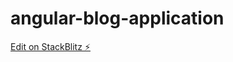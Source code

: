 # angular-blog-application

[Edit on StackBlitz ⚡️](https://stackblitz.com/edit/angular-8-registration-login-example-rzxyw5)
